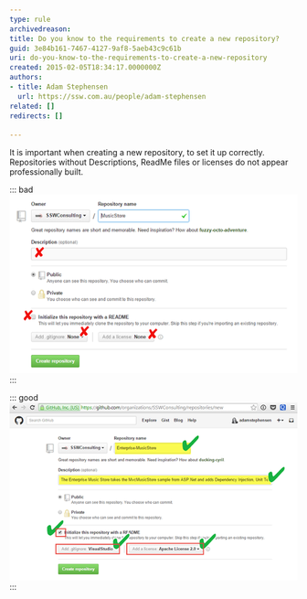 ```yaml
---
type: rule
archivedreason: 
title: Do you know to the requirements to create a new repository?
guid: 3e84b161-7467-4127-9af8-5aeb43c9c61b
uri: do-you-know-to-the-requirements-to-create-a-new-repository
created: 2015-02-05T18:34:17.0000000Z
authors:
- title: Adam Stephensen
  url: https://ssw.com.au/people/adam-stephensen
related: []
redirects: []

---
```


It is important when creating a new repository, to set it up correctly. Repositories without Descriptions, ReadMe files or licenses do not appear professionally built. 
<!--endintro-->

::: bad  
![Figure: Bad Example – Without the correct .gitIgnore, files that should not be included in the repository will be added. Without the correct license, your project will either be under-protected or over-protected](create-repository-bad.png)  
:::  

::: good  
![Figure: Good Example – As well as a good repository name and description, a ReadMe, .gitignore and license will be included in the repository.](create-repository-good.png)  
:::
